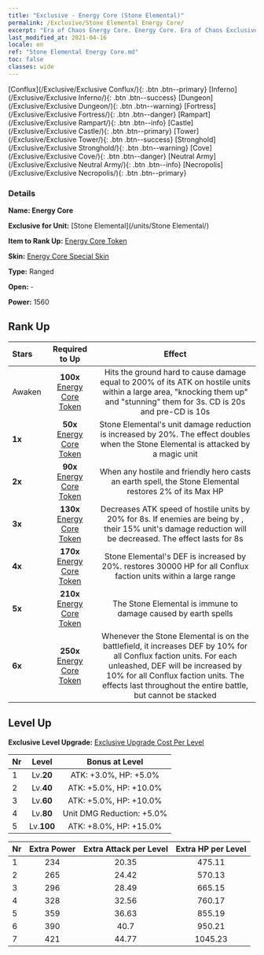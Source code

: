```yaml
---
title: "Exclusive - Energy Core (Stone Elemental)"
permalink: /Exclusive/Stone Elemental Energy Core/
excerpt: "Era of Chaos Energy Core. Energy Core. Era of Chaos Exclusive Energy Core. Stone Elemental Exclusive."
last_modified_at: 2021-04-16
locale: en
ref: "Stone Elemental Energy Core.md"
toc: false
classes: wide
---
```

 [Conflux](/Exclusive/Exclusive Conflux/){: .btn .btn--primary} [Inferno](/Exclusive/Exclusive Inferno/){: .btn .btn--success} [Dungeon](/Exclusive/Exclusive Dungeon/){: .btn .btn--warning} [Fortress](/Exclusive/Exclusive Fortress/){: .btn .btn--danger} [Rampart](/Exclusive/Exclusive Rampart/){: .btn .btn--info} [Castle](/Exclusive/Exclusive Castle/){: .btn .btn--primary} [Tower](/Exclusive/Exclusive Tower/){: .btn .btn--success} [Stronghold](/Exclusive/Exclusive Stronghold/){: .btn .btn--warning} [Cove](/Exclusive/Exclusive Cove/){: .btn .btn--danger} [Neutral Army](/Exclusive/Exclusive Neutral Army/){: .btn .btn--info} [Necropolis](/Exclusive/Exclusive Necropolis/){: .btn .btn--primary} 

### Details
 **Name: Energy Core** 

 **Exclusive for Unit:** [Stone Elemental](/units/Stone Elemental/) 

 **Item to Rank Up:** [Energy Core Token](/Items/con_999/)

 **Skin:** [Energy Core Special Skin](/Items/con_667/)

 **Type:** Ranged

 **Open:** -

 **Power:** 1560

## Rank Up

  |     Stars    |  Required to Up | Effect |
  |:-------------|:---------------:|:---------------:|
  |  Awaken  | **100x** [Energy Core Token](/Items/con_999/) | <Rock Strike> Hits the ground hard to cause damage equal to 200% of its ATK on hostile units within a large area, \"knocking them up\" and \"stunning\" them for 3s. CD is 20s and pre-CD is 10s |
  | **1x** <i class="fas fa-star"/> | **50x** [Energy Core Token](/Items/con_999/) | Stone Elemental's unit damage reduction is increased by 20%. The effect doubles when the Stone Elemental is attacked by a magic unit |
  | **2x** <i class="fas fa-star"/> | **90x** [Energy Core Token](/Items/con_999/) | <Clay> When any hostile and friendly hero casts an earth spell, the Stone Elemental restores 2% of its Max HP |
  | **3x** <i class="fas fa-star"/> | **130x** [Energy Core Token](/Items/con_999/) | <Rock Strike> Decreases ATK speed of hostile units by 20% for 8s. If enemies are being <burned> by <Fire Trio>, their 15% unit's damage reduction will be decreased. The effect lasts for 8s |
  | **4x** <i class="fas fa-star"/> | **170x** [Energy Core Token](/Items/con_999/) | Stone Elemental's DEF is increased by 20%. <Clay> restores 30000 HP for all Conflux faction units within a large range |
  | **5x** <i class="fas fa-star"/> | **210x** [Energy Core Token](/Items/con_999/) | The Stone Elemental is immune to damage caused by earth spells |
  | **6x** <i class="fas fa-star"/> | **250x** [Energy Core Token](/Items/con_999/) | <Elemental Resonance> Whenever the Stone Elemental is on the battlefield, it increases DEF by 10% for all Conflux faction units. For each <Rock Strike> unleashed, DEF will be increased by 10% for all Conflux faction units. The effects last throughout the entire battle, but cannot be stacked |


## Level Up
 **Exclusive Level Upgrade:** [Exclusive Upgrade Cost Per Level](/Exclusive/ExclusiveUpgradeCostPerLevel/)

  |  Nr  |   Level  | Bonus at Level |
  |:-----|:--------:|:--------------:|
  | 1 | Lv.**20** | ATK: +3.0%, HP: +5.0% |
  | 2 | Lv.**40** | ATK: +5.0%, HP: +10.0% |
  | 3 | Lv.**60** | ATK: +5.0%, HP: +10.0% |
  | 4 | Lv.**80** | Unit DMG Reduction: +5.0% |
  | 5 | Lv.**100** | ATK: +8.0%, HP: +15.0% |


  |  Nr  |  Extra Power | Extra Attack per Level | Extra HP per Level |
  |:-----|:--------:|:--------:|:--------:|
  | 1 | 234 | 20.35 | 475.11 |
  | 2 | 265 | 24.42 | 570.13 |
  | 3 | 296 | 28.49 | 665.15 |
  | 4 | 328 | 32.56 | 760.17 |
  | 5 | 359 | 36.63 | 855.19 |
  | 6 | 390 | 40.7 | 950.21 |
  | 7 | 421 | 44.77 | 1045.23 |


